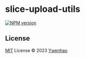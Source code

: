 # slice-upload-utils

[![NPM version](https://img.shields.io/npm/v/slice-upload-utils?color=a1b858&label=)](https://www.npmjs.com/package/slice-upload-utils)

## License

[MIT](./LICENSE) License © 2023 [Ywenhao](https://github.com/ywenhao)
